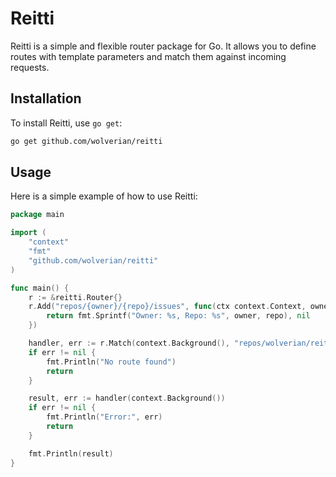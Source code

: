 # Reitti

Reitti is a simple and flexible router package for Go. It allows you to define routes with template parameters and match them against incoming requests.

## Installation

To install Reitti, use `go get`:

```sh
go get github.com/wolverian/reitti
```

## Usage

Here is a simple example of how to use Reitti:

```go
package main

import (
	"context"
	"fmt"
	"github.com/wolverian/reitti"
)

func main() {
	r := &reitti.Router{}
	r.Add("repos/{owner}/{repo}/issues", func(ctx context.Context, owner, repo string) (any, error) {
		return fmt.Sprintf("Owner: %s, Repo: %s", owner, repo), nil
	})

	handler, err := r.Match(context.Background(), "repos/wolverian/reitti/issues")
	if err != nil {
		fmt.Println("No route found")
		return
	}

	result, err := handler(context.Background())
	if err != nil {
		fmt.Println("Error:", err)
		return
	}

	fmt.Println(result)
}
```
